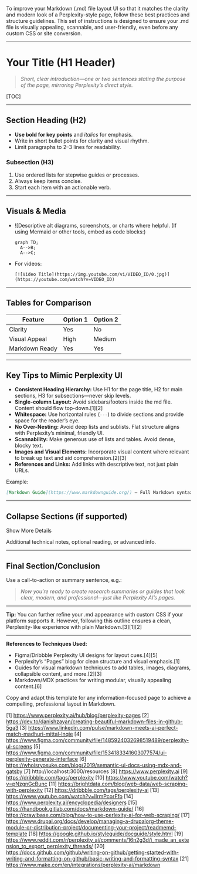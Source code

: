 To improve your Markdown (.md) file layout UI so that it matches the clarity and modern look of a Perplexity-style page, follow these best practices and structure guidelines. This set of instructions is designed to ensure your .md file is visually appealing, scannable, and user-friendly, even before any custom CSS or site conversion.

***

# Your Title (H1 Header)

> *Short, clear introduction—one or two sentences stating the purpose of the page, mirroring Perplexity’s direct style.*

[TOC] 

***

## Section Heading (H2)

- **Use bold for key points** and *italics* for emphasis.
- Write in short bullet points for clarity and visual rhythm.
- Limit paragraphs to 2–3 lines for readability.

### Subsection (H3)

1. Use ordered lists for stepwise guides or processes.
2. Always keep items concise.
3. Start each item with an actionable verb.

***

## Visuals & Media

- ![Descriptive alt diagrams, screenshots, or charts where helpful. (If using Mermaid or other tools, embed as code blocks:)
  ```mermaid
  graph TD;
    A-->B;
    A-->C;
  ```
- For videos:
  ```
  [![Video Title](https://img.youtube.com/vi/VIDEO_ID/0.jpg)](https://youtube.com/watch?v=VIDEO_ID)
  ```

***

## Tables for Comparison

| Feature         | Option 1 | Option 2 |
| --------------- | -------- | -------- |
| Clarity         | Yes      | No       |
| Visual Appeal   | High     | Medium   |
| Markdown Ready  | Yes      | Yes      |

***

## Key Tips to Mimic Perplexity UI

- **Consistent Heading Hierarchy:** Use H1 for the page title, H2 for main sections, H3 for subsections—never skip levels.
- **Single-column Layout:** Avoid sidebars/footers inside the md file. Content should flow top-down.[1][2]
- **Whitespace:** Use horizontal rules (`---`) to divide sections and provide space for the reader’s eye.
- **No Over-Nesting:** Avoid deep lists and sublists. Flat structure aligns with Perplexity’s minimal, friendly UI.
- **Scannability:** Make generous use of lists and tables. Avoid dense, blocky text.
- **Images and Visual Elements:** Incorporate visual content where relevant to break up text and aid comprehension.[2][3]
- **References and Links:** Add links with descriptive text, not just plain URLs.

Example:
```markdown
[Markdown Guide](https://www.markdownguide.org/) – Full Markdown syntax documentation.
```

***

## Collapse Sections (if supported)


  Show More Details
  
  Additional technical notes, optional reading, or advanced info.


***

## Final Section/Conclusion

Use a call-to-action or summary sentence, e.g.:
> *Now you’re ready to create research summaries or guides that look clear, modern, and professional—just like Perplexity AI’s pages.*

***

**Tip:** You can further refine your .md appearance with custom CSS if your platform supports it. However, following this outline ensures a clean, Perplexity-like experience with plain Markdown.[3][1][2]

***

**References to Techniques Used:**
- Figma/Dribbble Perplexity UI designs for layout cues.[4][5]
- Perplexity’s “Pages” blog for clean structure and visual emphasis.[1]
- Guides for visual markdown techniques to add tables, images, diagrams, collapsible content, and more.[2][3]
- Markdown/MDX practices for writing modular, visually appealing content.[6]

Copy and adapt this template for any information-focused page to achieve a compelling, professional layout in Markdown.

[1] https://www.perplexity.ai/hub/blog/perplexity-pages
[2] https://dev.to/danishzayan/creating-beautiful-markdown-files-in-github-5ga3
[3] https://www.linkedin.com/pulse/markdown-meets-ai-perfect-match-madhuri-mittal-lnqie
[4] https://www.figma.com/community/file/1485924032698519489/perplexity-ul-screens
[5] https://www.figma.com/community/file/1534183341603077574/ui-perplexity-generate-interface
[6] https://whoisryosuke.com/blog/2019/semantic-ui-docs-using-mdx-and-gatsby
[7] http://localhost:3000/resources
[8] https://www.perplexity.ai
[9] https://dribbble.com/tags/perplexity
[10] https://www.youtube.com/watch?v=pNzgnGcBunc
[11] https://brightdata.com/blog/web-data/web-scraping-with-perplexity
[12] https://dribbble.com/tags/perplexity-ai
[13] https://www.youtube.com/watch?v=IlrmPcorFfo
[14] https://www.perplexity.ai/encyclopedia/designers
[15] https://handbook.gitlab.com/docs/markdown-guide/
[16] https://crawlbase.com/blog/how-to-use-perlexity-ai-for-web-scraping/
[17] https://www.drupal.org/docs/develop/managing-a-drupalorg-theme-module-or-distribution-project/documenting-your-project/readmemd-template
[18] https://google.github.io/styleguide/docguide/style.html
[19] https://www.reddit.com/r/perplexity_ai/comments/16n2g3d/i_made_an_extension_to_export_perplexity_threads/
[20] https://docs.github.com/github/writing-on-github/getting-started-with-writing-and-formatting-on-github/basic-writing-and-formatting-syntax
[21] https://www.make.com/en/integrations/perplexity-ai/markdown